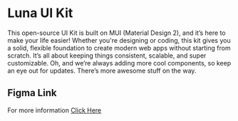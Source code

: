 # Luna UI Kit

This open-source UI Kit is built on MUI (Material Design 2), and it’s here to make your life easier! Whether you're designing or coding, this kit gives you a solid, flexible foundation to create modern web apps without starting from scratch. It’s all about keeping things consistent, scalable, and super customizable. Oh, and we’re always adding more cool components, so keep an eye out for updates. There’s more awesome stuff on the way.

## Figma Link

For more information [Click Here](https://es.wikipedia.org/wiki/Wikipedia:Portada)
